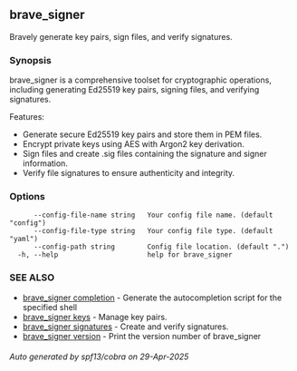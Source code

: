 ## brave_signer

Bravely generate key pairs, sign files, and verify signatures.

### Synopsis

brave_signer is a comprehensive toolset for cryptographic operations, including generating Ed25519 key pairs, signing files, and verifying signatures.

Features:
- Generate secure Ed25519 key pairs and store them in PEM files.
- Encrypt private keys using AES with Argon2 key derivation.
- Sign files and create .sig files containing the signature and signer information.
- Verify file signatures to ensure authenticity and integrity.

### Options

```
      --config-file-name string   Your config file name. (default "config")
      --config-file-type string   Your config file type. (default "yaml")
      --config-path string        Config file location. (default ".")
  -h, --help                      help for brave_signer
```

### SEE ALSO

* [brave_signer completion](brave_signer_completion.md)	 - Generate the autocompletion script for the specified shell
* [brave_signer keys](brave_signer_keys.md)	 - Manage key pairs.
* [brave_signer signatures](brave_signer_signatures.md)	 - Create and verify signatures.
* [brave_signer version](brave_signer_version.md)	 - Print the version number of brave_signer

###### Auto generated by spf13/cobra on 29-Apr-2025
